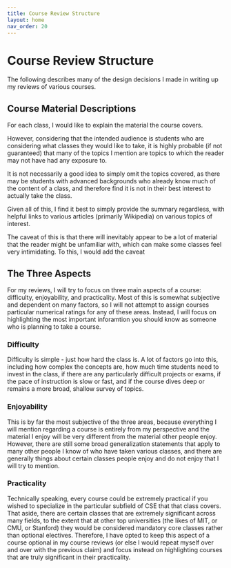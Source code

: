 ```yaml
---
title: Course Review Structure
layout: home
nav_order: 20
---
```

# Course Review Structure
The following describes many of the design decisions I made in writing up my reviews of various courses.

## Course Material Descriptions
For each class, I would like to explain the material the course covers. 

However, considering that the intended audience is students who are considering what classes they would like to take, it is highly probable (if not guaranteed) that many of the topics I mention are topics to which the reader may not have had any exposure to. 

It is not necessarily a good idea to simply omit the topics covered, as there may be students with advanced backgrounds who already know much of the content of a class, and therefore find it is not in their best interest to actually take the class. 

Given all of this, I find it best to simply provide the summary regardless, with helpful links to various articles (primarily Wikipedia) on various topics of interest.

The caveat of this is that there will inevitably appear to be a lot of material that the reader might be unfamiliar with, which can make some classes feel very intimidating. To this, I would add the caveat 

## The Three Aspects
For my reviews, I will try to focus on three main aspects of a course: difficulty, enjoyability, and practicality. Most of this is somewhat subjective and dependent on many factors, so I will not attempt to assign courses particular numerical ratings for any of these areas. Instead, I will focus on highlighting the most important inforamtion you should know as someone who is planning to take a course.

### Difficulty
Difficulty is simple - just how hard the class is. A lot of factors go into this, including how complex the concepts are, how much time students need to invest in the class, if there are any particularly difficult projects or exams, if the pace of instruction is slow or fast, and if the course dives deep or remains a more broad, shallow survey of topics.

### Enjoyability
This is by far the most subjective of the three areas, because everything I will mention regarding a course is entirely from my perspective and the material I enjoy will be very different from the material other people enjoy. However, there are still some broad generalization statements that apply to many other people I know of who have taken various classes, and there are generally things about certain classes people enjoy and do not enjoy that I will try to mention.

### Practicality
Technically speaking, every course could be extremely practical if you wished to specialize in the particular subfield of CSE that that class covers. That aside, there are certain classes that are extremely significant across many fields, to the extent that at other top universities (the likes of MIT, or CMU, or Stanford) they would be considered mandatory core classes rather than optional electives. Therefore, I have opted to keep this aspect of a course optional in my course reviews (or else I would repeat myself over and over with the previous claim) and focus instead on highlighting courses that are truly significant in their practicality.

